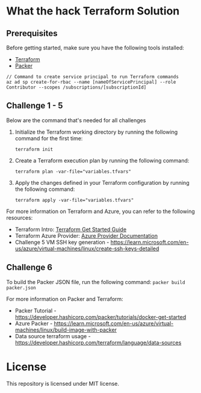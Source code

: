 #  What the hack Terraform Solution

## Prerequisites

Before getting started, make sure you have the following tools installed:

- [Terraform](https://www.terraform.io/downloads.html)
- [Packer](https://www.packer.io/downloads.html)

```
// Command to create service principal to run Terraform commands
az ad sp create-for-rbac --name [nameOfServicePrincipal] --role Contributor --scopes /subscriptions/[subscriptionId]
```

## Challenge 1 - 5
Below are the command that's needed for all challenges 

1. Initialize the Terraform working directory by running the following command for the first time:
    ```
    terraform init
    ```

2. Create a Terraform execution plan by running the following command:
    ```
    terraform plan -var-file="variables.tfvars"
    ```

3. Apply the changes defined in your Terraform configuration by running the following command:
    ```
    terraform apply -var-file="variables.tfvars"
    ```

For more information on Terraform and Azure, you can refer to the following resources:

- Terraform Intro: [Terraform Get Started Guide](https://developer.hashicorp.com/terraform/tutorials/azure-get-started)
- Terraform Azure Provider: [Azure Provider Documentation](https://registry.terraform.io/providers/tfproviders/azurerm/latest/docs)
- Challenge 5 VM SSH key generation - https://learn.microsoft.com/en-us/azure/virtual-machines/linux/create-ssh-keys-detailed

## Challenge 6

To build the Packer JSON file, run the following command:
    ```
    packer build packer.json
    ```

For more information on Packer and Terraform:
- Packer Tutorial - https://developer.hashicorp.com/packer/tutorials/docker-get-started
- Azure Packer - https://learn.microsoft.com/en-us/azure/virtual-machines/linux/build-image-with-packer
- Data source terraform usage - https://developer.hashicorp.com/terraform/language/data-sources 


# License
This repository is licensed under MIT license.